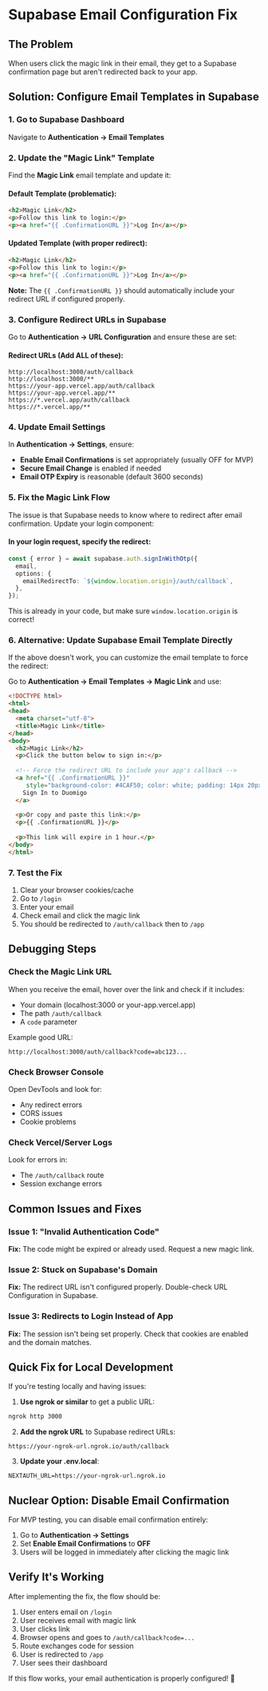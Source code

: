 # Supabase Email Configuration Fix

## The Problem
When users click the magic link in their email, they get to a Supabase confirmation page but aren't redirected back to your app.

## Solution: Configure Email Templates in Supabase

### 1. Go to Supabase Dashboard
Navigate to **Authentication → Email Templates**

### 2. Update the "Magic Link" Template

Find the **Magic Link** email template and update it:

#### Default Template (problematic):
```html
<h2>Magic Link</h2>
<p>Follow this link to login:</p>
<p><a href="{{ .ConfirmationURL }}">Log In</a></p>
```

#### Updated Template (with proper redirect):
```html
<h2>Magic Link</h2>
<p>Follow this link to login:</p>
<p><a href="{{ .ConfirmationURL }}">Log In</a></p>
```

**Note:** The `{{ .ConfirmationURL }}` should automatically include your redirect URL if configured properly.

### 3. Configure Redirect URLs in Supabase

Go to **Authentication → URL Configuration** and ensure these are set:

#### Redirect URLs (Add ALL of these):
```
http://localhost:3000/auth/callback
http://localhost:3000/**
https://your-app.vercel.app/auth/callback
https://your-app.vercel.app/**
https://*.vercel.app/auth/callback
https://*.vercel.app/**
```

### 4. Update Email Settings

In **Authentication → Settings**, ensure:

- **Enable Email Confirmations** is set appropriately (usually OFF for MVP)
- **Secure Email Change** is enabled if needed
- **Email OTP Expiry** is reasonable (default 3600 seconds)

### 5. Fix the Magic Link Flow

The issue is that Supabase needs to know where to redirect after email confirmation. Update your login component:

#### In your login request, specify the redirect:

```typescript
const { error } = await supabase.auth.signInWithOtp({
  email,
  options: {
    emailRedirectTo: `${window.location.origin}/auth/callback`,
  },
});
```

This is already in your code, but make sure `window.location.origin` is correct!

### 6. Alternative: Update Supabase Email Template Directly

If the above doesn't work, you can customize the email template to force the redirect:

Go to **Authentication → Email Templates → Magic Link** and use:

```html
<!DOCTYPE html>
<html>
<head>
  <meta charset="utf-8">
  <title>Magic Link</title>
</head>
<body>
  <h2>Magic Link</h2>
  <p>Click the button below to sign in:</p>
  
  <!-- Force the redirect URL to include your app's callback -->
  <a href="{{ .ConfirmationURL }}" 
     style="background-color: #4CAF50; color: white; padding: 14px 20px; text-align: center; text-decoration: none; display: inline-block; border-radius: 4px;">
    Sign In to Duomigo
  </a>
  
  <p>Or copy and paste this link:</p>
  <p>{{ .ConfirmationURL }}</p>
  
  <p>This link will expire in 1 hour.</p>
</body>
</html>
```

### 7. Test the Fix

1. Clear your browser cookies/cache
2. Go to `/login`
3. Enter your email
4. Check email and click the magic link
5. You should be redirected to `/auth/callback` then to `/app`

## Debugging Steps

### Check the Magic Link URL
When you receive the email, hover over the link and check if it includes:
- Your domain (localhost:3000 or your-app.vercel.app)
- The path `/auth/callback`
- A `code` parameter

Example good URL:
```
http://localhost:3000/auth/callback?code=abc123...
```

### Check Browser Console
Open DevTools and look for:
- Any redirect errors
- CORS issues
- Cookie problems

### Check Vercel/Server Logs
Look for errors in:
- The `/auth/callback` route
- Session exchange errors

## Common Issues and Fixes

### Issue 1: "Invalid Authentication Code"
**Fix:** The code might be expired or already used. Request a new magic link.

### Issue 2: Stuck on Supabase's Domain
**Fix:** The redirect URL isn't configured properly. Double-check URL Configuration in Supabase.

### Issue 3: Redirects to Login Instead of App
**Fix:** The session isn't being set properly. Check that cookies are enabled and the domain matches.

## Quick Fix for Local Development

If you're testing locally and having issues:

1. **Use ngrok or similar** to get a public URL:
```bash
ngrok http 3000
```

2. **Add the ngrok URL** to Supabase redirect URLs:
```
https://your-ngrok-url.ngrok.io/auth/callback
```

3. **Update your .env.local**:
```env
NEXTAUTH_URL=https://your-ngrok-url.ngrok.io
```

## Nuclear Option: Disable Email Confirmation

For MVP testing, you can disable email confirmation entirely:

1. Go to **Authentication → Settings**
2. Set **Enable Email Confirmations** to **OFF**
3. Users will be logged in immediately after clicking the magic link

## Verify It's Working

After implementing the fix, the flow should be:

1. User enters email on `/login`
2. User receives email with magic link
3. User clicks link
4. Browser opens and goes to `/auth/callback?code=...`
5. Route exchanges code for session
6. User is redirected to `/app`
7. User sees their dashboard

If this flow works, your email authentication is properly configured! 🎉